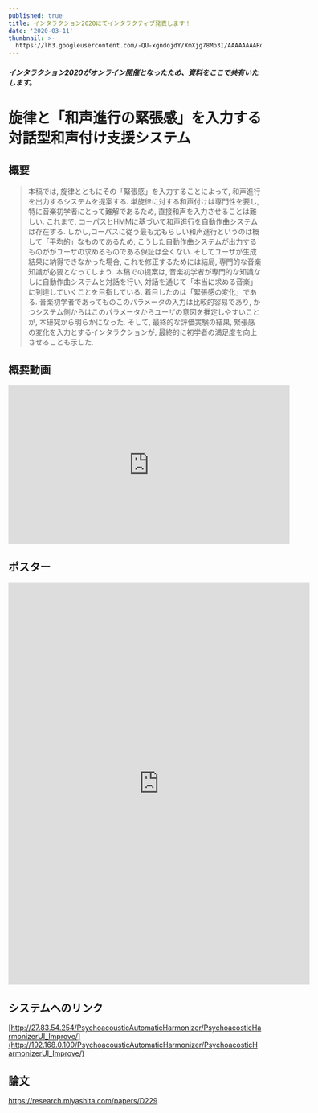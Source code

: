 ```yaml
---
published: true
title: インタラクション2020にてインタラクティブ発表します！
date: '2020-03-11'
thumbnail: >-
  https://lh3.googleusercontent.com/-QU-xgndojdY/XmXjg78Mp3I/AAAAAAAARqc/VpY4rX0J6Kk0tYod5RwmIFkE1jt06jl2gCLcBGAsYHQ/%25E3%2582%25B9%25E3%2583%25A9%25E3%2582%25A4%25E3%2583%25891.PNG
---
```

##### インタラクション2020がオンライン開催となったため、資料をここで共有いたします。

# 旋律と「和声進行の緊張感」を入力する対話型和声付け支援システム

## **概要**

> 本稿では, 旋律とともにその「緊張感」を入力することによって, 和声進行を出力するシステムを提案する.  単旋律に対する和声付けは専門性を要し, 特に音楽初学者にとって難解であるため, 直接和声を入力させることは難しい.  これまで,  コーパスとHMMに基づいて和声進行を自動作曲システムは存在する. しかし,コーパスに従う最も尤もらしい和声進行というのは概して「平均的」なものであるため, こうした自動作曲システムが出力するものががユーザの求めるものである保証は全くない. そしてユーザが生成結果に納得できなかった場合, これを修正するためには結局, 専門的な音楽知識が必要となってしまう. 本稿での提案は, 音楽初学者が専門的な知識なしに自動作曲システムと対話を行い, 対話を通じて「本当に求める音楽」に到達していくことを目指している. 着目したのは「緊張感の変化」である. 音楽初学者であってものこのパラメータの入力は比較的容易であり, かつシステム側からはこのパラメータからユーザの意図を推定しやすいことが, 本研究から明らかになった. そして, 最終的な評価実験の結果, 緊張感の変化を入力とするインタラクションが, 最終的に初学者の満足度を向上させることも示した.

## 概要動画

<iframe width="560" height="315" src="https://www.youtube.com/embed/ClNgCaeiRBs" frameborder="0" allow="accelerometer; autoplay; encrypted-media; gyroscope; picture-in-picture" allowfullscreen></iframe>

## **ポスター**

<center><embed src="https://drive.google.com/file/d/1GXsIGFWoGR2CAFHF-PmnSo_arSl7j4cg/preview" type="application/pdf" width="600px" height="800px"></center>

## **システムへのリンク**

<!--StartFragment-->

[http://27.83.54.254/PsychoacousticAutomaticHarmonizer/PsychoacosticHarmonizerUI_Improve/](http://192.168.0.100/PsychoacousticAutomaticHarmonizer/PsychoacosticHarmonizerUI_Improve/)

<!--EndFragment-->

## 論文

<!--StartFragment-->

<https://research.miyashita.com/papers/D229>

<!--EndFragment-->